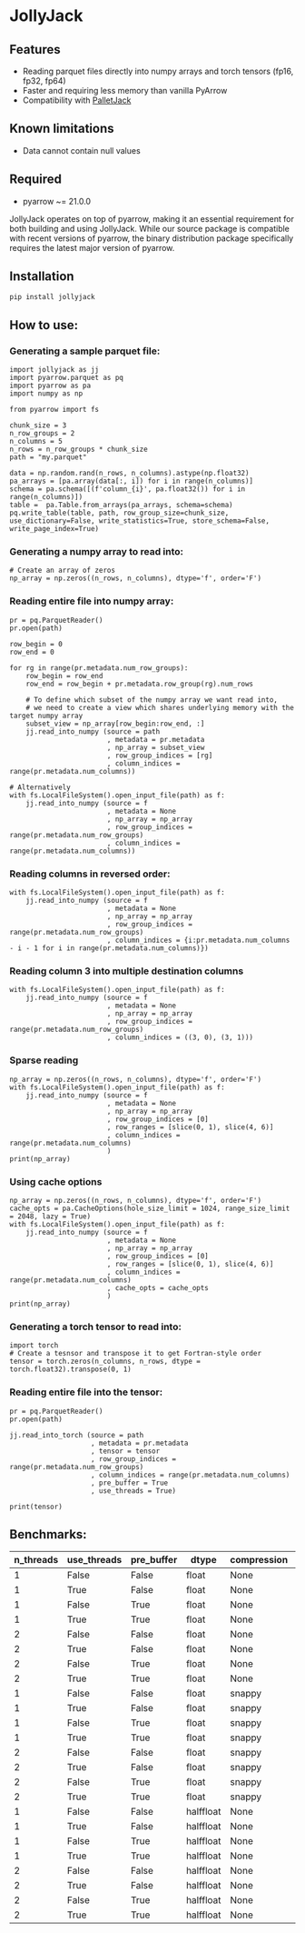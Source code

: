 # JollyJack

## Features

- Reading parquet files directly into numpy arrays and torch tensors (fp16, fp32, fp64)
- Faster and requiring less memory than vanilla PyArrow
- Compatibility with [PalletJack](https://github.com/marcin-krystianc/PalletJack)

## Known limitations

- Data cannot contain null values

## Required

- pyarrow  ~= 21.0.0
 
JollyJack operates on top of pyarrow, making it an essential requirement for both building and using JollyJack. While our source package is compatible with recent versions of pyarrow, the binary distribution package specifically requires the latest major version of pyarrow.

##  Installation

```
pip install jollyjack
```

## How to use:

### Generating a sample parquet file:
```
import jollyjack as jj
import pyarrow.parquet as pq
import pyarrow as pa
import numpy as np

from pyarrow import fs

chunk_size = 3
n_row_groups = 2
n_columns = 5
n_rows = n_row_groups * chunk_size
path = "my.parquet"

data = np.random.rand(n_rows, n_columns).astype(np.float32)
pa_arrays = [pa.array(data[:, i]) for i in range(n_columns)]
schema = pa.schema([(f'column_{i}', pa.float32()) for i in range(n_columns)])
table =  pa.Table.from_arrays(pa_arrays, schema=schema)
pq.write_table(table, path, row_group_size=chunk_size, use_dictionary=False, write_statistics=True, store_schema=False, write_page_index=True)
```

### Generating a numpy array to read into:
```
# Create an array of zeros
np_array = np.zeros((n_rows, n_columns), dtype='f', order='F')
```

### Reading entire file into numpy array:
```
pr = pq.ParquetReader()
pr.open(path)

row_begin = 0
row_end = 0

for rg in range(pr.metadata.num_row_groups):
    row_begin = row_end
    row_end = row_begin + pr.metadata.row_group(rg).num_rows

    # To define which subset of the numpy array we want read into,
    # we need to create a view which shares underlying memory with the target numpy array
    subset_view = np_array[row_begin:row_end, :] 
    jj.read_into_numpy (source = path
                        , metadata = pr.metadata
                        , np_array = subset_view
                        , row_group_indices = [rg]
                        , column_indices = range(pr.metadata.num_columns))

# Alternatively
with fs.LocalFileSystem().open_input_file(path) as f:
    jj.read_into_numpy (source = f
                        , metadata = None
                        , np_array = np_array
                        , row_group_indices = range(pr.metadata.num_row_groups)
                        , column_indices = range(pr.metadata.num_columns))
```

### Reading columns in reversed order:
```
with fs.LocalFileSystem().open_input_file(path) as f:
    jj.read_into_numpy (source = f
                        , metadata = None
                        , np_array = np_array
                        , row_group_indices = range(pr.metadata.num_row_groups)
                        , column_indices = {i:pr.metadata.num_columns - i - 1 for i in range(pr.metadata.num_columns)})
```

### Reading column 3 into multiple destination columns
```
with fs.LocalFileSystem().open_input_file(path) as f:
    jj.read_into_numpy (source = f
                        , metadata = None
                        , np_array = np_array
                        , row_group_indices = range(pr.metadata.num_row_groups)
                        , column_indices = ((3, 0), (3, 1)))
```

### Sparse reading
```
np_array = np.zeros((n_rows, n_columns), dtype='f', order='F')
with fs.LocalFileSystem().open_input_file(path) as f:
    jj.read_into_numpy (source = f
                        , metadata = None
                        , np_array = np_array
                        , row_group_indices = [0]
                        , row_ranges = [slice(0, 1), slice(4, 6)]
                        , column_indices = range(pr.metadata.num_columns)
						)
print(np_array)
```

### Using cache options
```
np_array = np.zeros((n_rows, n_columns), dtype='f', order='F')
cache_opts = pa.CacheOptions(hole_size_limit = 1024, range_size_limit = 2048, lazy = True)
with fs.LocalFileSystem().open_input_file(path) as f:
    jj.read_into_numpy (source = f
                        , metadata = None
                        , np_array = np_array
                        , row_group_indices = [0]
                        , row_ranges = [slice(0, 1), slice(4, 6)]
                        , column_indices = range(pr.metadata.num_columns)
                        , cache_opts = cache_opts
						)
print(np_array)
```

### Generating a torch tensor to read into:
```
import torch
# Create a tesnsor and transpose it to get Fortran-style order
tensor = torch.zeros(n_columns, n_rows, dtype = torch.float32).transpose(0, 1)
```

### Reading entire file into the tensor:
```
pr = pq.ParquetReader()
pr.open(path)

jj.read_into_torch (source = path
                    , metadata = pr.metadata
                    , tensor = tensor
                    , row_group_indices = range(pr.metadata.num_row_groups)
                    , column_indices = range(pr.metadata.num_columns)
                    , pre_buffer = True
                    , use_threads = True)

print(tensor)
```

## Benchmarks:

| n_threads | use_threads | pre_buffer | dtype     | compression | PyArrow   | JollyJack |
|-----------|-------------|------------|-----------|-------------|-----------|-----------|
| 1         | False       | False      | float     | None        | **6.79s** | **3.55s** |
| 1         | True        | False      | float     | None        | **5.17s** | **2.32s** |
| 1         | False       | True       | float     | None        | **5.54s** | **2.76s** |
| 1         | True        | True       | float     | None        | **3.98s** | **2.66s** |
| 2         | False       | False      | float     | None        | **4.63s** | **2.33s** |
| 2         | True        | False      | float     | None        | **3.89s** | **2.36s** |
| 2         | False       | True       | float     | None        | **4.19s** | **2.61s** |
| 2         | True        | True       | float     | None        | **3.36s** | **2.39s** |
| 1         | False       | False      | float     | snappy      | **7.00s** | **3.56s** |
| 1         | True        | False      | float     | snappy      | **5.21s** | **2.23s** |
| 1         | False       | True       | float     | snappy      | **5.22s** | **3.30s** |
| 1         | True        | True       | float     | snappy      | **3.73s** | **2.84s** |
| 2         | False       | False      | float     | snappy      | **4.43s** | **2.49s** |
| 2         | True        | False      | float     | snappy      | **3.40s** | **2.42s** |
| 2         | False       | True       | float     | snappy      | **4.07s** | **2.63s** |
| 2         | True        | True       | float     | snappy      | **3.14s** | **2.55s** |
| 1         | False       | False      | halffloat | None        | **7.21s** | **1.23s** |
| 1         | True        | False      | halffloat | None        | **3.53s** | **0.71s** |
| 1         | False       | True       | halffloat | None        | **7.43s** | **1.96s** |
| 1         | True        | True       | halffloat | None        | **4.04s** | **1.52s** |
| 2         | False       | False      | halffloat | None        | **3.84s** | **0.64s** |
| 2         | True        | False      | halffloat | None        | **3.11s** | **0.57s** |
| 2         | False       | True       | halffloat | None        | **4.07s** | **1.17s** |
| 2         | True        | True       | halffloat | None        | **3.39s** | **1.14s** |
